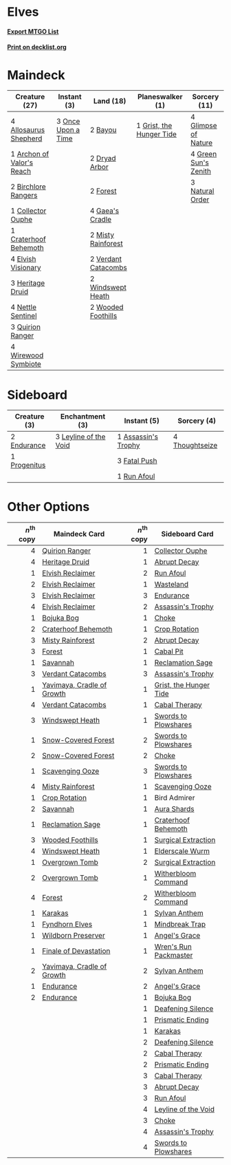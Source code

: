 # Elves

#### [Export MTGO List](../collection/Elves/Elves.txt)
#### [Print on decklist.org](http://decklist.org/?deckmain=4%09Allosaurus%20Shepherd%0A1%09Archon%20of%20Valor's%20Reach%0A2%09Bayou%0A2%09Birchlore%20Rangers%0A1%09Collector%20Ouphe%0A1%09Craterhoof%20Behemoth%0A2%09Dryad%20Arbor%0A4%09Elvish%20Visionary%0A2%09Forest%0A4%09Gaea's%20Cradle%0A4%09Glimpse%20of%20Nature%0A4%09Green%20Sun's%20Zenith%0A1%09Grist,%20the%20Hunger%20Tide%0A3%09Heritage%20Druid%0A2%09Misty%20Rainforest%0A3%09Natural%20Order%0A4%09Nettle%20Sentinel%0A3%09Once%20Upon%20a%20Time%0A3%09Quirion%20Ranger%0A2%09Verdant%20Catacombs%0A2%09Windswept%20Heath%0A4%09Wirewood%20Symbiote%0A2%09Wooded%20Foothills&deckside=1%09Assassin's%20Trophy%0A2%09Endurance%0A3%09Fatal%20Push%0A3%09Leyline%20of%20the%20Void%0A1%09Progenitus%0A1%09Run%20Afoul%0A4%09Thoughtseize)
# Maindeck

|                                           Creature (27)                                            |                                         Instant (3)                                         |                                          Land (18)                                           |                                         Planeswalker (1)                                          |                                         Sorcery (11)                                          |
|----------------------------------------------------------------------------------------------------|---------------------------------------------------------------------------------------------|----------------------------------------------------------------------------------------------|---------------------------------------------------------------------------------------------------|-----------------------------------------------------------------------------------------------|
|4 [Allosaurus Shepherd](http://gatherer.wizards.com/Pages/Card/Details.aspx?multiverseid=489195)    |3 [Once Upon a Time](http://gatherer.wizards.com/Pages/Card/Details.aspx?multiverseid=473131)|2 [Bayou](http://gatherer.wizards.com/Pages/Card/Details.aspx?multiverseid=879)               |1 [Grist, the Hunger Tide](http://gatherer.wizards.com/Pages/Card/Details.aspx?multiverseid=522278)|4 [Glimpse of Nature](http://gatherer.wizards.com/Pages/Card/Details.aspx?multiverseid=75241)  |
|1 [Archon of Valor's Reach](http://gatherer.wizards.com/Pages/Card/Details.aspx?multiverseid=446042)|                                                                                             |2 [Dryad Arbor](http://gatherer.wizards.com/Pages/Card/Details.aspx?multiverseid=136196)      |                                                                                                   |4 [Green Sun's Zenith](http://gatherer.wizards.com/Pages/Card/Details.aspx?multiverseid=413711)|
|2 [Birchlore Rangers](http://gatherer.wizards.com/Pages/Card/Details.aspx?multiverseid=39836)       |                                                                                             |2 [Forest](http://gatherer.wizards.com/Pages/Card/Details.aspx?multiverseid=439860)           |                                                                                                   |3 [Natural Order](http://gatherer.wizards.com/Pages/Card/Details.aspx?multiverseid=413719)     |
|1 [Collector Ouphe](http://gatherer.wizards.com/Pages/Card/Details.aspx?multiverseid=464107)        |                                                                                             |4 [Gaea's Cradle](http://gatherer.wizards.com/Pages/Card/Details.aspx?multiverseid=10422)     |                                                                                                   |                                                                                               |
|1 [Craterhoof Behemoth](http://gatherer.wizards.com/Pages/Card/Details.aspx?multiverseid=240027)    |                                                                                             |2 [Misty Rainforest](http://gatherer.wizards.com/Pages/Card/Details.aspx?multiverseid=405102) |                                                                                                   |                                                                                               |
|4 [Elvish Visionary](http://gatherer.wizards.com/Pages/Card/Details.aspx?multiverseid=175124)       |                                                                                             |2 [Verdant Catacombs](http://gatherer.wizards.com/Pages/Card/Details.aspx?multiverseid=405113)|                                                                                                   |                                                                                               |
|3 [Heritage Druid](http://gatherer.wizards.com/Pages/Card/Details.aspx?multiverseid=413713)         |                                                                                             |2 [Windswept Heath](http://gatherer.wizards.com/Pages/Card/Details.aspx?multiverseid=405115)  |                                                                                                   |                                                                                               |
|4 [Nettle Sentinel](http://gatherer.wizards.com/Pages/Card/Details.aspx?multiverseid=442171)        |                                                                                             |2 [Wooded Foothills](http://gatherer.wizards.com/Pages/Card/Details.aspx?multiverseid=405116) |                                                                                                   |                                                                                               |
|3 [Quirion Ranger](http://gatherer.wizards.com/Pages/Card/Details.aspx?multiverseid=3674)           |                                                                                             |                                                                                              |                                                                                                   |                                                                                               |
|4 [Wirewood Symbiote](http://gatherer.wizards.com/Pages/Card/Details.aspx?multiverseid=159322)      |                                                                                             |                                                                                              |                                                                                                   |                                                                                               |


# Sideboard

|                                     Creature (3)                                      |                                        Enchantment (3)                                         |                                         Instant (5)                                          |                                       Sorcery (4)                                       |
|---------------------------------------------------------------------------------------|------------------------------------------------------------------------------------------------|----------------------------------------------------------------------------------------------|-----------------------------------------------------------------------------------------|
|2 [Endurance](http://gatherer.wizards.com/Pages/Card/Details.aspx?multiverseid=522233) |3 [Leyline of the Void](http://gatherer.wizards.com/Pages/Card/Details.aspx?multiverseid=107682)|1 [Assassin's Trophy](http://gatherer.wizards.com/Pages/Card/Details.aspx?multiverseid=452902)|4 [Thoughtseize](http://gatherer.wizards.com/Pages/Card/Details.aspx?multiverseid=438676)|
|1 [Progenitus](http://gatherer.wizards.com/Pages/Card/Details.aspx?multiverseid=179496)|                                                                                                |3 [Fatal Push](http://gatherer.wizards.com/Pages/Card/Details.aspx?multiverseid=423724)       |                                                                                         |
|                                                                                       |                                                                                                |1 [Run Afoul](http://gatherer.wizards.com/Pages/Card/Details.aspx?multiverseid=485524)        |                                                                                         |


# Other Options

|*n*<sup>th</sup> copy|                                            Maindeck Card                                            |*n*<sup>th</sup> copy|                                         Sideboard Card                                          |
|--------------------:|-----------------------------------------------------------------------------------------------------|--------------------:|-------------------------------------------------------------------------------------------------|
|                    4|[Quirion Ranger](http://gatherer.wizards.com/Pages/Card/Details.aspx?multiverseid=3674)              |                    1|[Collector Ouphe](http://gatherer.wizards.com/Pages/Card/Details.aspx?multiverseid=464107)       |
|                    4|[Heritage Druid](http://gatherer.wizards.com/Pages/Card/Details.aspx?multiverseid=413713)            |                    1|[Abrupt Decay](http://gatherer.wizards.com/Pages/Card/Details.aspx?multiverseid=456061)          |
|                    1|[Elvish Reclaimer](http://gatherer.wizards.com/Pages/Card/Details.aspx?multiverseid=466923)          |                    2|[Run Afoul](http://gatherer.wizards.com/Pages/Card/Details.aspx?multiverseid=485524)             |
|                    2|[Elvish Reclaimer](http://gatherer.wizards.com/Pages/Card/Details.aspx?multiverseid=466923)          |                    1|[Wasteland](http://gatherer.wizards.com/Pages/Card/Details.aspx?multiverseid=413790)             |
|                    3|[Elvish Reclaimer](http://gatherer.wizards.com/Pages/Card/Details.aspx?multiverseid=466923)          |                    3|[Endurance](http://gatherer.wizards.com/Pages/Card/Details.aspx?multiverseid=522233)             |
|                    4|[Elvish Reclaimer](http://gatherer.wizards.com/Pages/Card/Details.aspx?multiverseid=466923)          |                    2|[Assassin's Trophy](http://gatherer.wizards.com/Pages/Card/Details.aspx?multiverseid=452902)     |
|                    1|[Bojuka Bog](http://gatherer.wizards.com/Pages/Card/Details.aspx?multiverseid=376269)                |                    1|[Choke](http://gatherer.wizards.com/Pages/Card/Details.aspx?multiverseid=45431)                  |
|                    2|[Craterhoof Behemoth](http://gatherer.wizards.com/Pages/Card/Details.aspx?multiverseid=240027)       |                    1|[Crop Rotation](http://gatherer.wizards.com/Pages/Card/Details.aspx?multiverseid=417430)         |
|                    3|[Misty Rainforest](http://gatherer.wizards.com/Pages/Card/Details.aspx?multiverseid=405102)          |                    2|[Abrupt Decay](http://gatherer.wizards.com/Pages/Card/Details.aspx?multiverseid=456061)          |
|                    3|[Forest](http://gatherer.wizards.com/Pages/Card/Details.aspx?multiverseid=439860)                    |                    1|[Cabal Pit](http://gatherer.wizards.com/Pages/Card/Details.aspx?multiverseid=29904)              |
|                    1|[Savannah](http://gatherer.wizards.com/Pages/Card/Details.aspx?multiverseid=881)                     |                    1|[Reclamation Sage](http://gatherer.wizards.com/Pages/Card/Details.aspx?multiverseid=389651)      |
|                    3|[Verdant Catacombs](http://gatherer.wizards.com/Pages/Card/Details.aspx?multiverseid=405113)         |                    3|[Assassin's Trophy](http://gatherer.wizards.com/Pages/Card/Details.aspx?multiverseid=452902)     |
|                    1|[Yavimaya, Cradle of Growth](http://gatherer.wizards.com/Pages/Card/Details.aspx?multiverseid=522337)|                    1|[Grist, the Hunger Tide](http://gatherer.wizards.com/Pages/Card/Details.aspx?multiverseid=522278)|
|                    4|[Verdant Catacombs](http://gatherer.wizards.com/Pages/Card/Details.aspx?multiverseid=405113)         |                    1|[Cabal Therapy](http://gatherer.wizards.com/Pages/Card/Details.aspx?multiverseid=413625)         |
|                    3|[Windswept Heath](http://gatherer.wizards.com/Pages/Card/Details.aspx?multiverseid=405115)           |                    1|[Swords to Plowshares](http://gatherer.wizards.com/Pages/Card/Details.aspx?multiverseid=869)     |
|                    1|[Snow-Covered Forest](http://gatherer.wizards.com/Pages/Card/Details.aspx?multiverseid=121192)       |                    2|[Swords to Plowshares](http://gatherer.wizards.com/Pages/Card/Details.aspx?multiverseid=869)     |
|                    2|[Snow-Covered Forest](http://gatherer.wizards.com/Pages/Card/Details.aspx?multiverseid=121192)       |                    2|[Choke](http://gatherer.wizards.com/Pages/Card/Details.aspx?multiverseid=45431)                  |
|                    1|[Scavenging Ooze](http://gatherer.wizards.com/Pages/Card/Details.aspx?multiverseid=420783)           |                    3|[Swords to Plowshares](http://gatherer.wizards.com/Pages/Card/Details.aspx?multiverseid=869)     |
|                    4|[Misty Rainforest](http://gatherer.wizards.com/Pages/Card/Details.aspx?multiverseid=405102)          |                    1|[Scavenging Ooze](http://gatherer.wizards.com/Pages/Card/Details.aspx?multiverseid=420783)       |
|                    1|[Crop Rotation](http://gatherer.wizards.com/Pages/Card/Details.aspx?multiverseid=417430)             |                    1|Bird Admirer                                                                                     |
|                    2|[Savannah](http://gatherer.wizards.com/Pages/Card/Details.aspx?multiverseid=881)                     |                    1|[Aura Shards](http://gatherer.wizards.com/Pages/Card/Details.aspx?multiverseid=247184)           |
|                    1|[Reclamation Sage](http://gatherer.wizards.com/Pages/Card/Details.aspx?multiverseid=389651)          |                    1|[Craterhoof Behemoth](http://gatherer.wizards.com/Pages/Card/Details.aspx?multiverseid=240027)   |
|                    3|[Wooded Foothills](http://gatherer.wizards.com/Pages/Card/Details.aspx?multiverseid=405116)          |                    1|[Surgical Extraction](http://gatherer.wizards.com/Pages/Card/Details.aspx?multiverseid=397706)   |
|                    4|[Windswept Heath](http://gatherer.wizards.com/Pages/Card/Details.aspx?multiverseid=405115)           |                    1|[Elderscale Wurm](http://gatherer.wizards.com/Pages/Card/Details.aspx?multiverseid=249703)       |
|                    1|[Overgrown Tomb](http://gatherer.wizards.com/Pages/Card/Details.aspx?multiverseid=405103)            |                    2|[Surgical Extraction](http://gatherer.wizards.com/Pages/Card/Details.aspx?multiverseid=397706)   |
|                    2|[Overgrown Tomb](http://gatherer.wizards.com/Pages/Card/Details.aspx?multiverseid=405103)            |                    1|[Witherbloom Command](http://gatherer.wizards.com/Pages/Card/Details.aspx?multiverseid=513740)   |
|                    4|[Forest](http://gatherer.wizards.com/Pages/Card/Details.aspx?multiverseid=439860)                    |                    2|[Witherbloom Command](http://gatherer.wizards.com/Pages/Card/Details.aspx?multiverseid=513740)   |
|                    1|[Karakas](http://gatherer.wizards.com/Pages/Card/Details.aspx?multiverseid=413782)                   |                    1|[Sylvan Anthem](http://gatherer.wizards.com/Pages/Card/Details.aspx?multiverseid=522252)         |
|                    1|[Fyndhorn Elves](http://gatherer.wizards.com/Pages/Card/Details.aspx?multiverseid=2568)              |                    1|[Mindbreak Trap](http://gatherer.wizards.com/Pages/Card/Details.aspx?multiverseid=197532)        |
|                    1|[Wildborn Preserver](http://gatherer.wizards.com/Pages/Card/Details.aspx?multiverseid=473144)        |                    1|[Angel's Grace](http://gatherer.wizards.com/Pages/Card/Details.aspx?multiverseid=370545)         |
|                    1|[Finale of Devastation](http://gatherer.wizards.com/Pages/Card/Details.aspx?multiverseid=461087)     |                    1|[Wren's Run Packmaster](http://gatherer.wizards.com/Pages/Card/Details.aspx?multiverseid=389755) |
|                    2|[Yavimaya, Cradle of Growth](http://gatherer.wizards.com/Pages/Card/Details.aspx?multiverseid=522337)|                    2|[Sylvan Anthem](http://gatherer.wizards.com/Pages/Card/Details.aspx?multiverseid=522252)         |
|                    1|[Endurance](http://gatherer.wizards.com/Pages/Card/Details.aspx?multiverseid=522233)                 |                    2|[Angel's Grace](http://gatherer.wizards.com/Pages/Card/Details.aspx?multiverseid=370545)         |
|                    2|[Endurance](http://gatherer.wizards.com/Pages/Card/Details.aspx?multiverseid=522233)                 |                    1|[Bojuka Bog](http://gatherer.wizards.com/Pages/Card/Details.aspx?multiverseid=376269)            |
|                     |                                                                                                     |                    1|[Deafening Silence](http://gatherer.wizards.com/Pages/Card/Details.aspx?multiverseid=472972)     |
|                     |                                                                                                     |                    1|[Prismatic Ending](http://gatherer.wizards.com/Pages/Card/Details.aspx?multiverseid=522101)      |
|                     |                                                                                                     |                    1|[Karakas](http://gatherer.wizards.com/Pages/Card/Details.aspx?multiverseid=413782)               |
|                     |                                                                                                     |                    2|[Deafening Silence](http://gatherer.wizards.com/Pages/Card/Details.aspx?multiverseid=472972)     |
|                     |                                                                                                     |                    2|[Cabal Therapy](http://gatherer.wizards.com/Pages/Card/Details.aspx?multiverseid=413625)         |
|                     |                                                                                                     |                    2|[Prismatic Ending](http://gatherer.wizards.com/Pages/Card/Details.aspx?multiverseid=522101)      |
|                     |                                                                                                     |                    3|[Cabal Therapy](http://gatherer.wizards.com/Pages/Card/Details.aspx?multiverseid=413625)         |
|                     |                                                                                                     |                    3|[Abrupt Decay](http://gatherer.wizards.com/Pages/Card/Details.aspx?multiverseid=456061)          |
|                     |                                                                                                     |                    3|[Run Afoul](http://gatherer.wizards.com/Pages/Card/Details.aspx?multiverseid=485524)             |
|                     |                                                                                                     |                    4|[Leyline of the Void](http://gatherer.wizards.com/Pages/Card/Details.aspx?multiverseid=107682)   |
|                     |                                                                                                     |                    3|[Choke](http://gatherer.wizards.com/Pages/Card/Details.aspx?multiverseid=45431)                  |
|                     |                                                                                                     |                    4|[Assassin's Trophy](http://gatherer.wizards.com/Pages/Card/Details.aspx?multiverseid=452902)     |
|                     |                                                                                                     |                    4|[Swords to Plowshares](http://gatherer.wizards.com/Pages/Card/Details.aspx?multiverseid=869)     |

